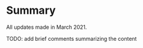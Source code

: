 Summary
===============================

All updates made in March 2021.

TODO: add brief comments summarizing the content
